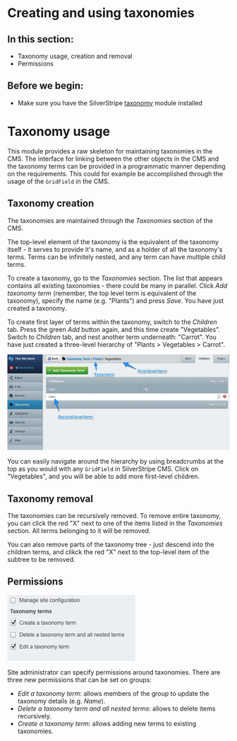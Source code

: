 # Creating and using taxonomies

## In this section:

* Taxonomy usage, creation and removal
* Permissions

## Before we begin:

* Make sure you have the SilverStripe [taxonomy](http://addons.silverstripe.org/add-ons/silverstripe/taxonomy) module installed

# Taxonomy usage

This module provides a raw skeleton for maintaining taxonomies in the CMS. The interface for linking between the other
objects in the CMS and the taxonomy terms can be provided in a programmatic manner depending on the requirements. This
could for example be accomplished through the usage of the `GridField` in the CMS.

## Taxonomy creation

The taxonomies are maintained through the *Taxonomies* section of the CMS.

The top-level element of the taxonomy is the equivalent of the taxonomy itself - it serves to provide it's name, and as
a holder of all the taxonomy's terms. Terms can be infinitely nested, and any term can have multiple child terms.

To create a taxonomy, go to the *Taxonomies* section. The list that appears contains all existing taxonomies - there
could be many in parallel. Click *Add taxonomy term* (remember, the top level term is equivalent of the taxonomy),
specify the name (e.g. "Plants") and press *Save*. You have just created a taxonomy.

To create first layer of terms within the taxonomy, switch to the *Children* tab. Press the green *Add* button again,
and this time create "Vegetables". Switch to *Children* tab, and nest another term underneath: "Carrot". You have just
created a three-level hierarchy of "Plants > Vegetables > Carrot".

![Example of taxonomy](_images/taxonomies-terms.jpg)

You can easily navigate around the hierarchy by using breadcrumbs at the top as you would with any `GridField` in
SilverStripe CMS. Click on "Vegetables", and you will be able to add more first-level children.

## Taxonomy removal

The taxonomies can be recursively removed. To remove entire taxonomy, you can click the red "X" next to one of the items
listed in the *Taxonomies* section. All terms belonging to it will be removed.

You can also remove parts of the taxonomy tree - just descend into the children terms, and clikck the red "X" next to
the top-level item of the subtree to be removed.

## Permissions

![New group permissions](_images/taxonomies-permissions.jpg)

Site administrator can specify permissions around taxonomies. There are three new permissions that can be set on groups:

* *Edit a taxonomy term*: allows members of the group to update the taxonomy details (e.g. *Name*).
* *Delete a taxonomy term and all nested terms*: allows to delete items recursively.
* *Create a taxonomy term*: allows adding new terms to existing taxonomies.
